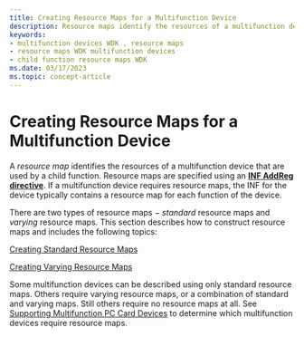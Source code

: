 ```yaml
---
title: Creating Resource Maps for a Multifunction Device
description: Resource maps identify the resources of a multifunction device that are used by a child function.
keywords:
- multifunction devices WDK , resource maps
- resource maps WDK multifunction devices
- child function resource maps WDK
ms.date: 03/17/2023
ms.topic: concept-article
---
```


# Creating Resource Maps for a Multifunction Device

A *resource map* identifies the resources of a multifunction device that are used by a child function. Resource maps are specified using an [**INF AddReg directive**](../install/inf-addreg-directive.md). If a multifunction device requires resource maps, the INF for the device typically contains a resource map for each function of the device.

There are two types of resource maps − *standard* resource maps and *varying* resource maps. This section describes how to construct resource maps and includes the following topics:

[Creating Standard Resource Maps](creating-standard-resource-maps.md)

[Creating Varying Resource Maps](creating-varying-resource-maps.md)

Some multifunction devices can be described using only standard resource maps. Others require varying resource maps, or a combination of standard and varying maps. Still others require no resource maps at all. See [Supporting Multifunction PC Card Devices](supporting-multifunction-pc-card-devices.md) to determine which multifunction devices require resource maps.
